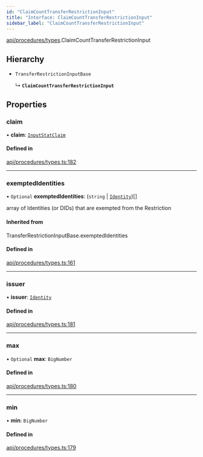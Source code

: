 ```yaml
---
id: "ClaimCountTransferRestrictionInput"
title: "Interface: ClaimCountTransferRestrictionInput"
sidebar_label: "ClaimCountTransferRestrictionInput"
---
```


[api/procedures/types](../../../../../modules/API/Procedures/Types/Types.md).ClaimCountTransferRestrictionInput

## Hierarchy

- `TransferRestrictionInputBase`

  ↳ **`ClaimCountTransferRestrictionInput`**

## Properties

### claim

• **claim**: [`InputStatClaim`](../../../../../modules/Types/Types.md#inputstatclaim)

#### Defined in

[api/procedures/types.ts:182](https://github.com/PolymeshAssociation/polymesh-sdk/blob/91c2d2d8/src/api/procedures/types.ts#L182)

___

### exemptedIdentities

• `Optional` **exemptedIdentities**: (`string` \| [`Identity`](../../../../../classes/API/Entities/Identity/Identity.md))[]

array of Identities (or DIDs) that are exempted from the Restriction

#### Inherited from

TransferRestrictionInputBase.exemptedIdentities

#### Defined in

[api/procedures/types.ts:161](https://github.com/PolymeshAssociation/polymesh-sdk/blob/91c2d2d8/src/api/procedures/types.ts#L161)

___

### issuer

• **issuer**: [`Identity`](../../../../../classes/API/Entities/Identity/Identity.md)

#### Defined in

[api/procedures/types.ts:181](https://github.com/PolymeshAssociation/polymesh-sdk/blob/91c2d2d8/src/api/procedures/types.ts#L181)

___

### max

• `Optional` **max**: `BigNumber`

#### Defined in

[api/procedures/types.ts:180](https://github.com/PolymeshAssociation/polymesh-sdk/blob/91c2d2d8/src/api/procedures/types.ts#L180)

___

### min

• **min**: `BigNumber`

#### Defined in

[api/procedures/types.ts:179](https://github.com/PolymeshAssociation/polymesh-sdk/blob/91c2d2d8/src/api/procedures/types.ts#L179)
